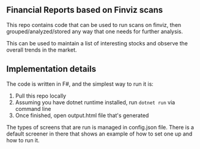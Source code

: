 ## Financial Reports based on Finviz scans

This repo contains code that can be used to run scans on finviz, then grouped/analyzed/stored any way that one needs for further analysis.

This can be used to maintain a list of interesting stocks and observe the overall trends in the market.

## Implementation details

The code is written in F#, and the simplest way to run it is:

1. Pull this repo locally
2. Assuming you have dotnet runtime installed, run `dotnet run` via command line
3. Once finished, open output.html file that's generated

The types of screens that are run is managed in config.json file. There is a default screener in there that shows an example of how to set one up and how to run it.